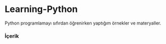 # Learning-Python

Python programlamayı sıfırdan öğrenirken yaptığım örnekler ve materyaller.

### İçerik

